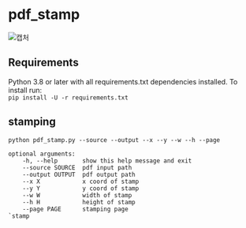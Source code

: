 # pdf_stamp
![캡처](https://user-images.githubusercontent.com/64114699/115660743-6ec87a00-a377-11eb-9b28-64530ce393b4.JPG)

## Requirements
Python 3.8 or later with all requirements.txt dependencies installed. To install run:  
`
pip install -U -r requirements.txt
`

## stamping
```
python pdf_stamp.py --source --output --x --y --w --h --page  

optional arguments:  
    -h, --help       show this help message and exit  
    --source SOURCE  pdf input path  
    --output OUTPUT  pdf output path  
    --x X            x coord of stamp  
    --y Y            y coord of stamp  
    --w W            width of stamp  
    --h H            height of stamp  
    --page PAGE      stamping page  
`stamp
